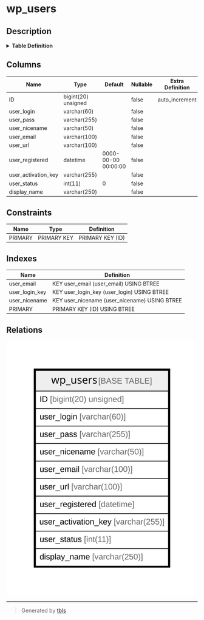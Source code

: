 # wp_users

## Description

<details>
<summary><strong>Table Definition</strong></summary>

```sql
CREATE TABLE `wp_users` (
  `ID` bigint(20) unsigned NOT NULL AUTO_INCREMENT,
  `user_login` varchar(60) COLLATE utf8mb4_unicode_520_ci NOT NULL DEFAULT '',
  `user_pass` varchar(255) COLLATE utf8mb4_unicode_520_ci NOT NULL DEFAULT '',
  `user_nicename` varchar(50) COLLATE utf8mb4_unicode_520_ci NOT NULL DEFAULT '',
  `user_email` varchar(100) COLLATE utf8mb4_unicode_520_ci NOT NULL DEFAULT '',
  `user_url` varchar(100) COLLATE utf8mb4_unicode_520_ci NOT NULL DEFAULT '',
  `user_registered` datetime NOT NULL DEFAULT '0000-00-00 00:00:00',
  `user_activation_key` varchar(255) COLLATE utf8mb4_unicode_520_ci NOT NULL DEFAULT '',
  `user_status` int(11) NOT NULL DEFAULT '0',
  `display_name` varchar(250) COLLATE utf8mb4_unicode_520_ci NOT NULL DEFAULT '',
  PRIMARY KEY (`ID`),
  KEY `user_login_key` (`user_login`),
  KEY `user_nicename` (`user_nicename`),
  KEY `user_email` (`user_email`)
) ENGINE=InnoDB AUTO_INCREMENT=[Redacted by tbls] DEFAULT CHARSET=utf8mb4 COLLATE=utf8mb4_unicode_520_ci
```

</details>

## Columns

| Name | Type | Default | Nullable | Extra Definition | Children | Parents | Comment |
| ---- | ---- | ------- | -------- | --------------- | -------- | ------- | ------- |
| ID | bigint(20) unsigned |  | false | auto_increment |  |  |  |
| user_login | varchar(60) |  | false |  |  |  |  |
| user_pass | varchar(255) |  | false |  |  |  |  |
| user_nicename | varchar(50) |  | false |  |  |  |  |
| user_email | varchar(100) |  | false |  |  |  |  |
| user_url | varchar(100) |  | false |  |  |  |  |
| user_registered | datetime | 0000-00-00 00:00:00 | false |  |  |  |  |
| user_activation_key | varchar(255) |  | false |  |  |  |  |
| user_status | int(11) | 0 | false |  |  |  |  |
| display_name | varchar(250) |  | false |  |  |  |  |

## Constraints

| Name | Type | Definition |
| ---- | ---- | ---------- |
| PRIMARY | PRIMARY KEY | PRIMARY KEY (ID) |

## Indexes

| Name | Definition |
| ---- | ---------- |
| user_email | KEY user_email (user_email) USING BTREE |
| user_login_key | KEY user_login_key (user_login) USING BTREE |
| user_nicename | KEY user_nicename (user_nicename) USING BTREE |
| PRIMARY | PRIMARY KEY (ID) USING BTREE |

## Relations

![er](wp_users.svg)

---

> Generated by [tbls](https://github.com/k1LoW/tbls)
